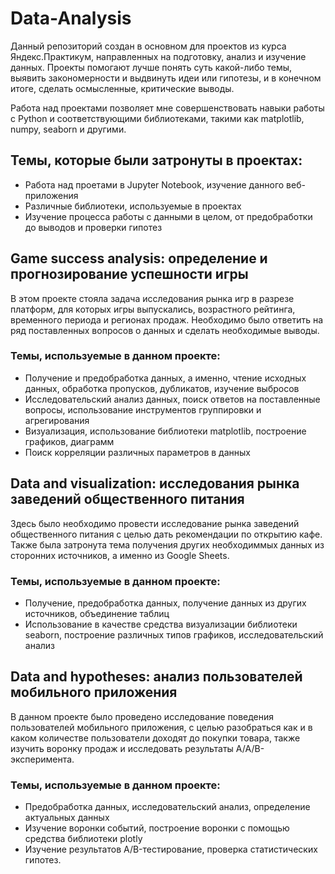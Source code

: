 # Data-Analysis 

Данный репозиторий создан в основном для проектов из курса Яндекс.Практикум, направленных на подготовку, анализ и изучение данных. Проекты помогают лучше понять суть какой-либо темы, выявить закономерности и выдвинуть идеи или гипотезы, и в конечном итоге, сделать осмысленные, критические выводы.  

Работа над проектами позволяет мне совершенствовать навыки работы с Python и соответствующими библиотеками, такими как matplotlib, numpy, seaborn и другими. 

## Темы, которые были затронуты в проектах:

 - Работа над проетами в Jupyter Notebook, изучение данного веб-приложения
 - Различные библиотеки, используемые в проектах 
 - Изучение процесса работы с данными в целом, от предобработки до выводов и проверки гипотез 

## Game success analysis: определение и прогнозирование успешности игры

В этом проекте стояла задача исследования рынка игр в разрезе платформ, для которых игры выпускались, возрастного рейтинга, временного периода и регионах продаж. Необходимо было ответить на ряд поставленных вопросов о данных и сделать необходимые выводы.

 ### Темы, используемые в данном проекте:
 
  - Получение и предобработка данных, а именно, чтение исходных данных, обработка пропусков, дубликатов, изучение выбросов
  - Исследовательский анализ данных, поиск ответов на поставленные вопросы, использование инструментов группировки и агрегирования
  - Визуализация, использование библиотеки matplotlib, построение графиков, диаграмм
  - Поиск корреляции различных параметров в данных

## Data and visualization: исследования рынка заведений общественного питания

Здесь было необходимо провести исследование рынка заведений общественного питания с целью дать рекомендации по открытию кафе. Также была затронута тема получения других необходиммых данных из сторонних источников, а именно из Google Sheets.

 ### Темы, используемые в данном проекте:
 
  - Получение, предобработка данных, получение данных из других источников, объединение таблиц
  - Использование в качестве средства визуализации библиотеки seaborn, построение различных типов графиков, исследовательский анализ

## Data and hypotheses: анализ пользователей мобильного приложения

В данном проекте было проведено исследование поведения пользователей мобильного приложения, с целью разобраться как и в каком количестве пользователи доходят до покупки товара, также изучить воронку продаж и исследовать результаты A/A/B-эксперимента.

### Темы, используемые в данном проекте:

 - Предобработка данных, исследовательский анализ, определение актуальных данных
 - Изучение воронки событий, построение воронки с помощью средства библиотеки plotly
 - Изучение результатов A/B-тестирование, проверка статистических гипотез.

